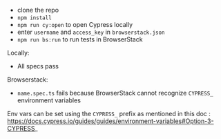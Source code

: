 - clone the repo
- `npm install`
- `npm run cy:open` to open Cypress locally
- enter `username` and `access_key` in `browserstack.json`
- `npm run bs:run` to run tests in BrowserStack

Locally:

- All specs pass

Browserstack:

- `name.spec.ts` fails because BrowserStack cannot recognize `CYPRESS_` environment variables

Env vars can be set using the `CYPRESS_` prefix as mentioned in this doc : https://docs.cypress.io/guides/guides/environment-variables#Option-3-CYPRESS_
